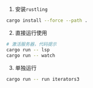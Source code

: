 
## 

1. 安装`rustling`

```bash
cargo install --force --path .

```

2. 直接运行使用

```bash
# 激活服务器，代码提示
cargo run -- lsp
cargo run -- watch

```

3. 单独运行

```bash
cargo run -- run iterators3
```